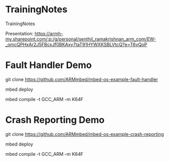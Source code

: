 # TrainingNotes
TrainingNotes

Presentation: https://armh-my.sharepoint.com/:p:/g/personal/senthil_ramakrishnan_arm_com/EW-_omcQPHxAr2J5FBcxJf0BKAxy7taT91HYWXKSBLVtcQ?e=T6vQoP

Fault Handler Demo
==================
git clone https://github.com/ARMmbed/mbed-os-example-fault-handler

mbed deploy

mbed compile -t GCC_ARM -m K64F

Crash Reporting Demo
==================
git clone https://github.com/ARMmbed/mbed-os-example-crash-reporting

mbed deploy

mbed compile -t GCC_ARM -m K64F


